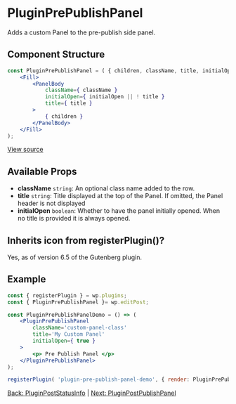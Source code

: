 # PluginPrePublishPanel
Adds a custom Panel to the pre-publish side panel.


## Component Structure ##
```jsx
const PluginPrePublishPanel = ( { children, className, title, initialOpen = false } ) => (
	<Fill>
		<PanelBody
			className={ className }
			initialOpen={ initialOpen || ! title }
			title={ title }
		>
			{ children }
		</PanelBody>
	</Fill>
);
```
[View source](https://github.com/WordPress/gutenberg/blob/master/packages/edit-post/src/components/sidebar/plugin-pre-publish-panel/index.js)

## Available Props
* __className__ `string`: An optional class name added to the row.
* __title__ `string`: Title displayed at the top of the Panel. If omitted, the Panel header is not displayed
* __initialOpen__ `boolean`: Whether to have the panel initially opened. When no title is provided it is always opened.

 ## Inherits icon from registerPlugin()?
Yes, as of version 6.5 of the Gutenberg plugin.

## Example
```jsx
const { registerPlugin } = wp.plugins;
const { PluginPrePublishPanel }= wp.editPost;

const PluginPrePublishPanelDemo = () => (
	<PluginPrePublishPanel
		className='custom-panel-class'
		title='My Custom Panel'
		initialOpen={ true }
	>
		<p> Pre Publish Panel </p>
	</PluginPrePublishPanel>
);

registerPlugin( 'plugin-pre-publish-panel-demo', { render: PluginPrePublishPanelDemo } );
```
[Back: PluginPostStatusInfo](./plugin-post-status-info.md) | [Next: PluginPostPublishPanel](./plugin-post-publish-panel.md)
